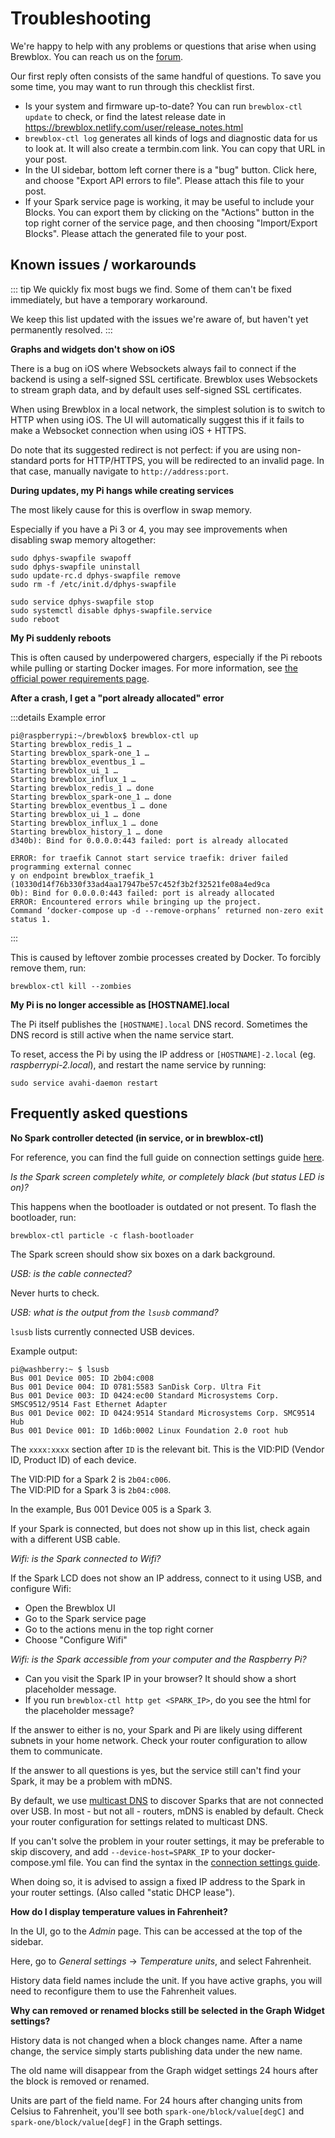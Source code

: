 # Troubleshooting

We're happy to help with any problems or questions that arise when using Brewblox. You can reach us on the [forum](https://community.brewpi.com).

Our first reply often consists of the same handful of questions. To save you some time, you may want to run through this checklist first.

- Is your system and firmware up-to-date? You can run `brewblox-ctl update` to check, or find the latest release date in https://brewblox.netlify.com/user/release_notes.html
- `brewblox-ctl log` generates all kinds of logs and diagnostic data for us to look at. It will also create a termbin.com link. You can copy that URL in your post.
- In the UI sidebar, bottom left corner there is a "bug" button. Click here, and choose "Export API errors to file". Please attach this file to your post.
- If your Spark service page is working, it may be useful to include your Blocks. You can export them by clicking on the "Actions" button in the top right corner of the service page, and then choosing "Import/Export Blocks". Please attach the generated file to your post.

## Known issues / workarounds

::: tip
We quickly fix most bugs we find. Some of them can't be fixed immediately, but have a temporary workaround.

We keep this list updated with the issues we're aware of, but haven't yet permanently resolved.
:::

**Graphs and widgets don't show on iOS**

There is a bug on iOS where Websockets always fail to connect if the backend is using a self-signed SSL certificate.
Brewblox uses Websockets to stream graph data, and by default uses self-signed SSL certificates.

When using Brewblox in a local network, the simplest solution is to switch to HTTP when using iOS.
The UI will automatically suggest this if it fails to make a Websocket connection when using iOS + HTTPS.

Do note that its suggested redirect is not perfect: if you are using non-standard ports for HTTP/HTTPS, you will be redirected to an invalid page.
In that case, manually navigate to `http://address:port`.

**During updates, my Pi hangs while creating services**

The most likely cause for this is overflow in swap memory.

Especially if you have a Pi 3 or 4, you may see improvements when disabling swap memory altogether:

```
sudo dphys-swapfile swapoff
sudo dphys-swapfile uninstall
sudo update-rc.d dphys-swapfile remove
sudo rm -f /etc/init.d/dphys-swapfile

sudo service dphys-swapfile stop
sudo systemctl disable dphys-swapfile.service
sudo reboot
```

**My Pi suddenly reboots**

This is often caused by underpowered chargers, especially if the Pi reboots while pulling or starting Docker images.
For more information, see [the official power requirements page](https://www.raspberrypi.org/documentation/hardware/raspberrypi/power/README.md).

**After a crash, I get a "port already allocated" error**

:::details Example error
```
pi@raspberrypi:~/brewblox$ brewblox-ctl up
Starting brewblox_redis_1 …
Starting brewblox_spark-one_1 …
Starting brewblox_eventbus_1 …
Starting brewblox_ui_1 …
Starting brewblox_influx_1 …
Starting brewblox_redis_1 … done
Starting brewblox_spark-one_1 … done
Starting brewblox_eventbus_1 … done
Starting brewblox_ui_1 … done
Starting brewblox_influx_1 … done
Starting brewblox_history_1 … done
d340b): Bind for 0.0.0.0:443 failed: port is already allocated

ERROR: for traefik Cannot start service traefik: driver failed programming external connec
y on endpoint brewblox_traefik_1 (10330d14f76b330f33ad4aa17947be57c452f3b2f32521fe08a4ed9ca
0b): Bind for 0.0.0.0:443 failed: port is already allocated
ERROR: Encountered errors while bringing up the project.
Command ‘docker-compose up -d --remove-orphans’ returned non-zero exit status 1.
```
:::

This is caused by leftover zombie processes created by Docker.
To forcibly remove them, run:

```
brewblox-ctl kill --zombies
```

**My Pi is no longer accessible as [HOSTNAME].local**

The Pi itself publishes the `[HOSTNAME].local` DNS record.
Sometimes the DNS record is still active when the name service start.

To reset, access the Pi by using the IP address or `[HOSTNAME]-2.local` (eg. *raspberrypi-2.local*),
and restart the name service by running:

```
sudo service avahi-daemon restart
```

## Frequently asked questions

**No Spark controller detected (in service, or in brewblox-ctl)**

For reference, you can find the full guide on connection settings guide [here](./connect_settings.md).

*Is the Spark screen completely white, or completely black (but status LED is on)?*

This happens when the bootloader is outdated or not present.
To flash the bootloader, run:
```
brewblox-ctl particle -c flash-bootloader
```

The Spark screen should show six boxes on a dark background.

*USB: is the cable connected?*

Never hurts to check.

*USB: what is the output from the `lsusb` command?*

`lsusb` lists currently connected USB devices.

Example output:

```
pi@washberry:~ $ lsusb
Bus 001 Device 005: ID 2b04:c008
Bus 001 Device 004: ID 0781:5583 SanDisk Corp. Ultra Fit
Bus 001 Device 003: ID 0424:ec00 Standard Microsystems Corp. SMSC9512/9514 Fast Ethernet Adapter
Bus 001 Device 002: ID 0424:9514 Standard Microsystems Corp. SMC9514 Hub
Bus 001 Device 001: ID 1d6b:0002 Linux Foundation 2.0 root hub
```

The `xxxx:xxxx` section after `ID` is the relevant bit. This is the VID:PID (Vendor ID, Product ID) of each device.

The VID:PID for a Spark 2 is `2b04:c006`. <br>
The VID:PID for a Spark 3 is `2b04:c008`.

In the example, Bus 001 Device 005 is a Spark 3.

If your Spark is connected, but does not show up in this list, check again with a different USB cable.

*Wifi: is the Spark connected to Wifi?*

If the Spark LCD does not show an IP address, connect to it using USB, and configure Wifi:
- Open the Brewblox UI
- Go to the Spark service page
- Go to the actions menu in the top right corner
- Choose "Configure Wifi"

*Wifi: is the Spark accessible from your computer and the Raspberry Pi?*

- Can you visit the Spark IP in your browser? It should show a short placeholder message.
- If you run `brewblox-ctl http get <SPARK_IP>`, do you see the html for the placeholder message?

If the answer to either is no, your Spark and Pi are likely using different subnets in your home network.
Check your router configuration to allow them to communicate.

If the answer to all questions is yes, but the service still can't find your Spark, it may be a problem with mDNS.

By default, we use [multicast DNS](https://en.wikipedia.org/wiki/Multicast_DNS) to discover Sparks that are not connected over USB.
In most - but not all - routers, mDNS is enabled by default. Check your router configuration for settings related to multicast DNS.

If you can't solve the problem in your router settings, it may be preferable to skip discovery,
and add `--device-host=SPARK_IP` to your docker-compose.yml file.
You can find the syntax in the [connection settings guide](./connect_settings.md).

When doing so, it is advised to assign a fixed IP address to the Spark in your router settings. (Also called "static DHCP lease").

**How do I display temperature values in Fahrenheit?**

In the UI, go to the *Admin* page. This can be accessed at the top of the sidebar.

Here, go to *General settings* -> *Temperature units*, and select Fahrenheit.

History data field names include the unit.
If you have active graphs, you will need to reconfigure them to use the Fahrenheit values.

**Why can removed or renamed blocks still be selected in the Graph Widget settings?**

History data is not changed when a block changes name.
After a name change, the service simply starts publishing data under the new name.

The old name will disappear from the Graph widget settings 24 hours after the block is removed or renamed.

Units are part of the field name. For 24 hours after changing units from Celsius to Fahrenheit,
you'll see both `spark-one/block/value[degC]` and `spark-one/block/value[degF]` in the Graph settings.

